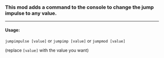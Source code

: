 ### This mod adds a command to the console to change the jump impulse to any value.
___

#### Usage:

`jumpimpulse [value]` or `jumpimp [value]` or `jumpmod [value]`

(replace `[value]` with the value you want)
